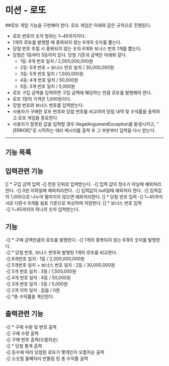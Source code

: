 미션 - 로또
==========

##로또 게임 기능을 구현해야 한다. 로또 게임은 아래와 같은 규칙으로 진행된다.

* 로또 번호의 숫자 범위는 1~45까지이다.
* 1개의 로또를 발행할 때 중복되지 않는 6개의 숫자를 뽑는다.
* 당첨 번호 추첨 시 중복되지 않는 숫자 6개와 보너스 번호 1개를 뽑는다.
* 당첨은 1등부터 5등까지 있다. 당첨 기준과 금액은 아래와 같다.
    - 1등: 6개 번호 일치 / 2,000,000,000원
    - 2등: 5개 번호 + 보너스 번호 일치 / 30,000,000원
    - 3등: 5개 번호 일치 / 1,500,000원
    - 4등: 4개 번호 일치 / 50,000원
    - 5등: 3개 번호 일치 / 5,000원
* 로또 구입 금액을 입력하면 구입 금액에 해당하는 만큼 로또를 발행해야 한다.
* 로또 1장의 가격은 1,000원이다.
* 당첨 번호와 보너스 번호를 입력받는다.
* 사용자가 구매한 로또 번호와 당첨 번호를 비교하여 당첨 내역 및 수익률을 출력하고 로또 게임을 종료한다.
* 사용자가 잘못된 값을 입력할 경우 IllegalArgumentException를 발생시키고, "[ERROR]"로 시작하는 에러 메시지를 출력 후 그 부분부터 입력을 다시 받는다.
    
***

기능 목록
---------

## 입력관련 기능
[] * 구입 금액 입력
        -[] 천원 단위로 입력받는다.
        -[] 입력 값이 정수가 아닐때 예외처리한다.
        -[] 0원 이하일때 예외처리한다.
        -[] 입력값이 null일때 예외처리 한다.
        -[] 입력값이 1,000으로 나누어 떨어지지 않으면 예외처리한다.
[] * 당첨 번호 입력
        -[] 1~45까지 서로 다른수 6개를 쉼표 기준으로 파싱하여 저장한다.
[] * 보너스 번호 입력    
        -[] 1~45까지의 하나의 숫자 입력받는다.   

## 기능
-[] * 구매 금액만큼의 로또를 발행한다.
    -[] 1개의 중복되지 않는 6개의 숫자를 발행한다.   
-[] * 당첨 번호, 보너스 번호와 발행된 1개의 로또를 비교한다.   
    -[] 6개번호 일치 : 1등 / 2,000,000,000원    
    -[] 5개번호 일치 + 보너스 번호 일치 : 2등 /  30,000,000원   
    -[] 5개 번호 일치 : 3등 / 1,500,000원   
    -[] 4개 번호 일치 : 4등 / 50,000원   
    -[] 3개 번호 일치 : 5등 / 5,000원   
    -[] 2개 이하 일치 : 없음 / 0원   
-[] *총 수익률을 계산한다.   

## 출력관련 기능
-[] * 구매 수량 및 번호 출력   
    -[] 구매 수량 출력   
    -[] 구매 번호 출력(오름차순)   
-[] * 당첨 통계 출력   
    -[] 등수에 따라 당첨된 로또가 몇개인지 오름차순 출력   
    -[] 소숫점 둘째자리 반올림 된 총 수익률 출력   
